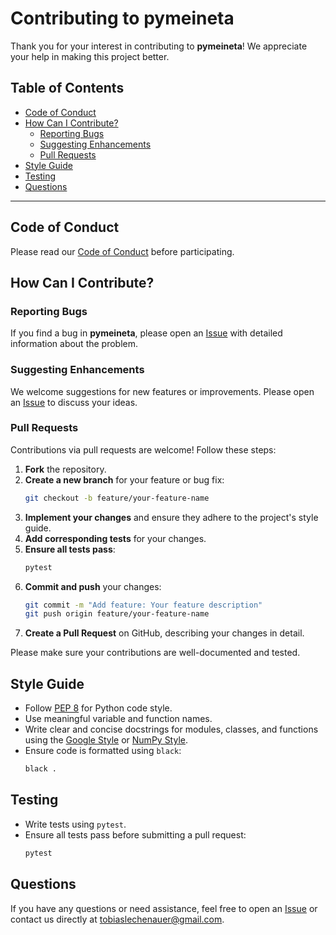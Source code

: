 # Contributing to pymeineta

Thank you for your interest in contributing to **pymeineta**! We appreciate your help in making this project better.

## Table of Contents

- [Code of Conduct](#code-of-conduct)
- [How Can I Contribute?](#how-can-i-contribute)
  - [Reporting Bugs](#reporting-bugs)
  - [Suggesting Enhancements](#suggesting-enhancements)
  - [Pull Requests](#pull-requests)
- [Style Guide](#style-guide)
- [Testing](#testing)
- [Questions](#questions)

---

## Code of Conduct

Please read our [Code of Conduct](CODE_OF_CONDUCT.md) before participating.

## How Can I Contribute?

### Reporting Bugs

If you find a bug in **pymeineta**, please open an [Issue](https://github.com/lechtob/pymeineta/issues) with detailed information about the problem.

### Suggesting Enhancements

We welcome suggestions for new features or improvements. Please open an [Issue](https://github.com/lechtob/pymeineta/issues) to discuss your ideas.

### Pull Requests

Contributions via pull requests are welcome! Follow these steps:

1. **Fork** the repository.
2. **Create a new branch** for your feature or bug fix:
    ```bash
    git checkout -b feature/your-feature-name
    ```
3. **Implement your changes** and ensure they adhere to the project's style guide.
4. **Add corresponding tests** for your changes.
5. **Ensure all tests pass**:
    ```bash
    pytest
    ```
6. **Commit and push** your changes:
    ```bash
    git commit -m "Add feature: Your feature description"
    git push origin feature/your-feature-name
    ```
7. **Create a Pull Request** on GitHub, describing your changes in detail.

Please make sure your contributions are well-documented and tested.

## Style Guide

- Follow [PEP 8](https://pep8.org/) for Python code style.
- Use meaningful variable and function names.
- Write clear and concise docstrings for modules, classes, and functions using the [Google Style](https://google.github.io/styleguide/pyguide.html) or [NumPy Style](https://numpydoc.readthedocs.io/en/latest/format.html).
- Ensure code is formatted using `black`:
    ```bash
    black .
    ```

## Testing

- Write tests using `pytest`.
- Ensure all tests pass before submitting a pull request:
    ```bash
    pytest
    ```

## Questions

If you have any questions or need assistance, feel free to open an [Issue](https://github.com/lechtob/pymeineta/issues) or contact us directly at [tobiaslechenauer@gmail.com](mailto:tobiaslechenauer@gmail.com).
